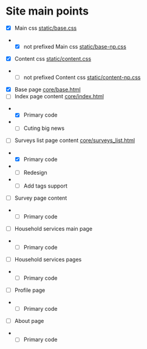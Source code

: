 # Site main points

- [x] Main css [static/base.css](static/base.css)
- - [x] not prefixed Main css [static/base-np.css](static/base-np.css)
- [x] Content css [static/content.css](static/content.css)
- - [ ] not prefixed Content css [static/content-np.css](static/content-np.css)
- [x] Base page [core/base.html](core/base.html)
- [ ] Index page content [core/index.html](core/index.html)
- - [x] Primary code
- - [ ] Cuting big news
- [ ] Surveys list page content [core/surveys_list.html](core/surveys_list.html)
- - [x] Primary code
- - [ ] Redesign
- - [ ] Add tags support
- [ ] Survey page content
- - [ ] Primary code
- [ ] Household services main page
- - [ ] Primary code
- [ ] Household services pages
- - [ ] Primary code
- [ ] Profile page
- - [ ] Primary code
- [ ] About page
- - [ ] Primary code